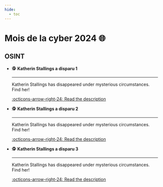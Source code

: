 ```yaml
---
hide:
  - toc
---
```


# Mois de la cyber 2024 :globe_with_meridians:

## OSINT

<div class="grid cards" markdown>

-   :detective: __Katherin Stallings a disparu 1__

    ---

    Katherin Stallings has disappeared under mysterious circumstances. Find her!

    [:octicons-arrow-right-24: Read the description](katherin-stallings-a-disparu-1/README.md)

-   :detective: __Katherin Stallings a disparu 2__

    ---

    Katherin Stallings has disappeared under mysterious circumstances. Find her!

    [:octicons-arrow-right-24: Read the description](katherin-stallings-a-disparu-2/README.md)

-   :detective: __Katherin Stallings a disparu 3__

    ---

    Katherin Stallings has disappeared under mysterious circumstances. Find her!

    [:octicons-arrow-right-24: Read the description](katherin-stallings-a-disparu-3/README.md)

</div>
